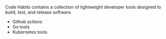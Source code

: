 Code Habits contains a collection of lightweight developer tools designed to build, test, and release software.

* Github actions
* Go tools
* Kubernetes tools
